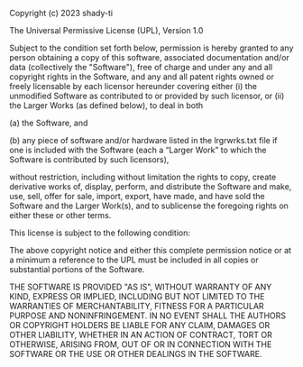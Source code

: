 Copyright (c) 2023 shady-ti

The Universal Permissive License (UPL), Version 1.0

Subject to the condition set forth below, permission is hereby granted to any person obtaining a
copy of this software, associated documentation and/or data (collectively the "Software"), free of
charge and under any and all copyright rights in the Software, and any and all patent rights owned
or freely licensable by each licensor hereunder covering either (i) the unmodified Software as
contributed to or provided by such licensor, or (ii) the Larger Works (as defined below), to deal
in both

(a) the Software, and

(b) any piece of software and/or hardware listed in the lrgrwrks.txt file if one is included with
the Software (each a “Larger Work” to which the Software is contributed by such licensors),

without restriction, including without limitation the rights to copy, create derivative works of,
display, perform, and distribute the Software and make, use, sell, offer for sale, import, export,
have made, and have sold the Software and the Larger Work(s), and to sublicense the foregoing rights
on either these or other terms.

This license is subject to the following condition:

The above copyright notice and either this complete permission notice or at a minimum a reference to
the UPL must be included in all copies or substantial portions of the Software.

THE SOFTWARE IS PROVIDED "AS IS", WITHOUT WARRANTY OF ANY KIND, EXPRESS OR IMPLIED, INCLUDING BUT
NOT LIMITED TO THE WARRANTIES OF MERCHANTABILITY, FITNESS FOR A PARTICULAR PURPOSE AND
NONINFRINGEMENT. IN NO EVENT SHALL THE AUTHORS OR COPYRIGHT HOLDERS BE LIABLE FOR ANY CLAIM, DAMAGES
OR OTHER LIABILITY, WHETHER IN AN ACTION OF CONTRACT, TORT OR OTHERWISE, ARISING FROM, OUT OF OR IN
CONNECTION WITH THE SOFTWARE OR THE USE OR OTHER DEALINGS IN THE SOFTWARE.